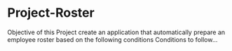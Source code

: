 # Project-Roster
Objective of this Project create an application that automatically prepare an employee roster based on the following conditions
Conditions to follow...
